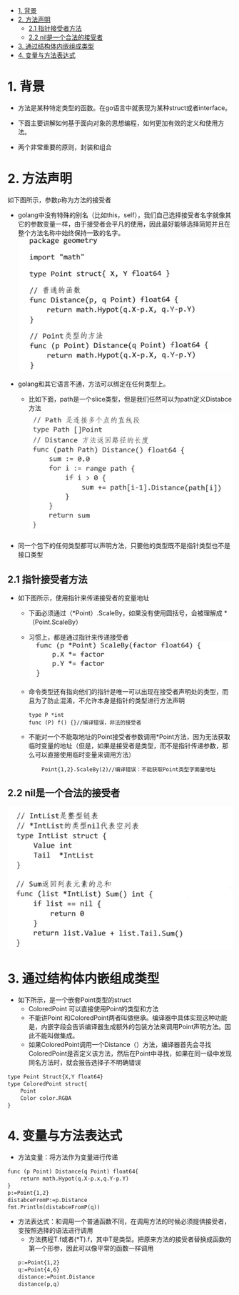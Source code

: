 <!-- TOC -->

- [1. 背景](#1-背景)
- [2. 方法声明](#2-方法声明)
    - [2.1 指针接受者方法](#21-指针接受者方法)
    - [2.2 nil是一个合法的接受者](#22-nil是一个合法的接受者)
- [3. 通过结构体内嵌组成类型](#3-通过结构体内嵌组成类型)
- [4. 变量与方法表达式](#4-变量与方法表达式)

<!-- /TOC -->
# 1. 背景
* 方法是某种特定类型的函数。在go语言中就表现为某种struct或者interface。

* 下面主要讲解如何基于面向对象的思想编程，如何更加有效的定义和使用方法。

* 两个非常重要的原则，封装和组合

# 2. 方法声明
如下图所示，参数p称为方法的接受者
* golang中没有特殊的别名（比如this，self），我们自己选择接受者名字就像其它的参数变量一样，由于接受者会平凡的使用，因此最好能够选择简短并且在整个方法名称中始终保持一致的名字。
![](./images/2019-11-27-17-31-16.png)


* golang和其它语言不通，方法可以绑定在任何类型上。
    * 比如下面，path是一个slice类型，但是我们任然可以为path定义Distabce方法
![](./images/2019-11-27-17-37-40.png)


* 同一个包下的任何类型都可以声明方法，只要他的类型既不是指针类型也不是接口类型

## 2.1 指针接受者方法
* 如下图所示，使用指针来传递接受者的变量地址
    * 下面必须通过（*Point）.ScaleBy，如果没有使用圆括号，会被理解成 *（Point.ScaleBy）
    * 习惯上，都是通过指针来传递接受者
    ![](./images/2019-11-28-09-37-21.png)
    * 命令类型还有指向他们的指针是唯一可以出现在接受者声明处的类型，而且为了防止混淆，不允许本身是指针的类型进行方法声明
        ```
        type P *int
        func (P) f() {}//编译错误，非法的接受者
        ```
    
    * 不能对一个不能取地址的Point接受者参数调用*Point方法，因为无法获取临时变量的地址（但是，如果是接受者是类型，而不是指针传递参数，那么可以直接使用临时变量来调用方法）
        ```
            Point{1,2}.ScaleBy(2)//编译错误：不能获取Point类型字面量地址
        ```

## 2.2 nil是一个合法的接受者
![](./images/2019-11-28-10-17-43.png)

# 3. 通过结构体内嵌组成类型
* 如下所示，是一个嵌套Point类型的struct
    * ColoredPoint 可以直接使用Point的类型和方法
    * 不能讲Point 和ColoredPoint两者叫做继承。编译器中具体实现这种功能是，内嵌字段会告诉编译器生成额外的包装方法来调用Point声明方法。因此不能叫做集成。
    * 如果ColoredPoint调用一个Distance（）方法，编译器首先会寻找ColoredPoint是否定义该方法，然后在Point中寻找，如果在同一级中发现同名方法时，就会报告选择子不明确错误
```
type Point Struct{X,Y float64}
type ColoredPoint struct{
    Point
    Color color.RGBA
}
```
 
# 4. 变量与方法表达式
* 方法变量：将方法作为变量进行传递
```
func (p Point) Distance(q Point) float64{
    return math.Hypot(q.X-p.x,q.Y-p.Y)
}
p:=Point{1,2}
distabceFromP:=p.Distance
fmt.Println(distabceFromP(q))
```

* 方法表达式：和调用一个普通函数不同，在调用方法的时候必须提供接受者，变按照选择的语法进行调用
    * 方法携程T.f或者(*T).f，其中T是类型。把原来方法的接受者替换成函数的第一个形参，因此可以像平常的函数一样调用
    ```
    p:=Point{1,2}
    q:=Point{4,6}
    distance:=Point.Distance
    distance(p,q)
    ```


